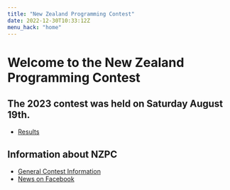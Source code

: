 ```yaml
---
title: "New Zealand Programming Contest"
date: 2022-12-30T10:33:12Z
menu_hack: "home"
---
```

# Welcome to the New Zealand Programming Contest 

## The 2023 contest was held on Saturday August 19th. 

* [Results](/results/2023)


## Information about NZPC

* [General Contest Information](/about/)
* [News on Facebook](https://www.facebook.com/groups/625379865871965)